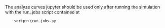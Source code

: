 The analyze curves jupyter should be used only after running the simulation with the run_jobs script contained at

```bash
    scripts\run_jobs.py
```